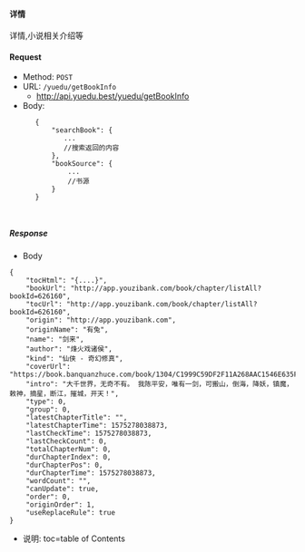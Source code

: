 #### 详情

详情,小说相关介绍等

#### Request

- Method: `POST`
- URL:  ```/yuedu/getBookInfo```
    - <http://api.yuedu.best/yuedu/getBookInfo>
- Body: 
   ```
      {
          "searchBook": {
             ...
             //搜索返回的内容
          },
          "bookSource": {
              ...
              //书源
          }
      }

       

##### Response
- Body
```
{   
    "tocHtml": "{....}",
    "bookUrl": "http://app.youzibank.com/book/chapter/listAll?bookId=626160",
    "tocUrl": "http://app.youzibank.com/book/chapter/listAll?bookId=626160",
    "origin": "http://app.youzibank.com",
    "originName": "有兔",
    "name": "剑来",
    "author": "烽火戏诸侯",
    "kind": "仙侠 - 奇幻修真",
    "coverUrl": "https://book.banquanzhuce.com/book/1304/C1999C59DF2F11A268AAC1546E635F10/C1999C59DF2F11A268AAC1546E635F10.jpg",
    "intro": "大千世界，无奇不有。 我陈平安，唯有一剑，可搬山，倒海，降妖，镇魔，敕神，摘星，断江，摧城，开天！",
    "type": 0,
    "group": 0,
    "latestChapterTitle": "",
    "latestChapterTime": 1575278038873,
    "lastCheckTime": 1575278038873,
    "lastCheckCount": 0,
    "totalChapterNum": 0,
    "durChapterIndex": 0,
    "durChapterPos": 0,
    "durChapterTime": 1575278038873,
    "wordCount": "",
    "canUpdate": true,
    "order": 0,
    "originOrder": 1,
    "useReplaceRule": true
}
```
- 说明: toc=table of Contents
